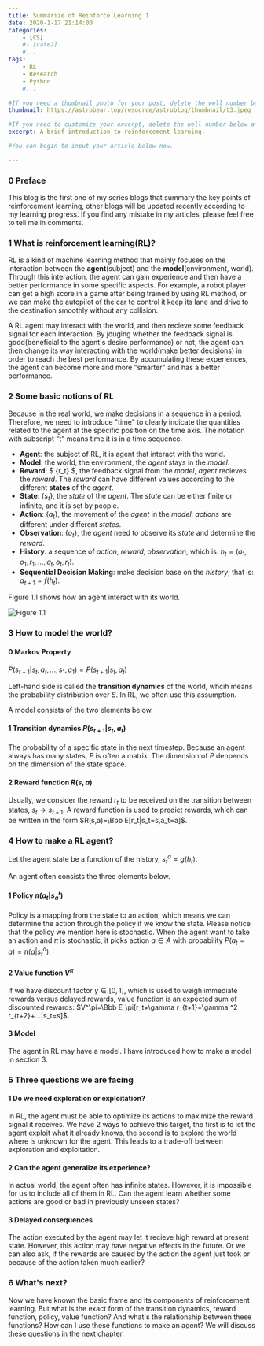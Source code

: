 ```yaml
---
title: Summarize of Reinforce Learning 1
date: 2020-1-17 21:14:00
categories: 
	- [CS]
	#- [cate2]
	#...
tags: 
	- RL
	- Research
	- Python
	#...

#If you need a thumbnail photo for your post, delete the well number below and finish the directory.
thumbnail: https://astrobear.top/resource/astroblog/thumbnail/t3.jpeg

#If you need to customize your excerpt, delete the well number below and input something. You can also input <!-- more --> in your article to divide the excerpt and other contents.
excerpt: A brief introduction to reinforcement learning.

#You can begin to input your article below now.

---
```


### 0 Preface

This blog is the first one of my series blogs that summary the key points of reinforcement learning, other blogs will be updated recently according to my learning progress. If you find any mistake in my articles, please feel free to tell me in comments.

### 1 What is reinforcement learning(RL)?

RL is a kind of machine learning method that mainly focuses on the interaction between the **agent**(subject) and the **model**(environment, world). Through this interaction, the agent can gain experience and then have a better performance in some specific aspects. For example, a robot player can get a high score in a game after being trained by using RL method, or we can make the autopilot of the car to control it keep its lane and drive to the destination smoothly without any collision.

A RL agent may interact with the world, and then recieve some feedback signal for each interaction. By jduging whether the feedback signal is good(beneficial to the agent's desire performance) or not, the agent can then change its way interacting with the world(make better decisions) in order to reach the best performance. By accumulating these experiences, the agent can become more and more "smarter" and has a better performance.

### 2 Some basic notions of RL

Because in the real world, we make decisions in a sequence in a period. Therefore, we need to introduce "time" to clearly indicate the quantities related to the agent at the specific position on the time axis. The notation with subscript "t" means time it is in a time sequence. 

- **Agent**: the subject of RL, it is agent that interact with the world.
- **Model**: the world, the environment, the *agent* stays in the *model*.
- **Reward**: $ \{r_t\} $, the feedback signal from the *model*, *agent* recieves the *reward*. The *reward* can have different values according to the different **states** of the *agent*.
- **State**: $\{s_t\}$, the *state* of the *agent*. The *state* can be either finite or infinite, and it is set by people.
- **Action**: $\{a_t\}$, the movement of the *agent* in the *model*, *actions* are different under different *states*.
- **Observation**: $\{o_t\}$, the *agent* need to observe its *state* and determine the *reward*.
- **History**: a sequence of *action*, *reward*, *observation*, which is: $h_t=(a_1,o_1,r_1,...,a_t,o_t,r_t)$.
- **Sequential Decision Making**: make decision base on the *history*, that is: $a_{t+1}=f(h_t)$.

Figure 1.1 shows how an agent interact with its world.

![Figure 1.1](https://astrobear.top/resource/astroblog/content/rl1.1.jpeg)

### 3 How to model the world?

#### 0 Markov Property

$P(s_{t+1}|s_t,a_t,...,s_1,a_1)=P(s_{t+1}|s_t,a_t)$

Left-hand side is called the **transition dynamics** of the world, whcih means the probability distribution over $S$. In RL, we often use this assumption. 

A model consists of the two elements below. 

#### 1 Transition dynamics $P(s_{t+1}|s_t,a_t)$

The probability of a specific state in the next timestep. Because an agent always has many states, $P$ is often a matrix. The dimension of $P$ denpends on the dimension of the state space.

#### 2 Reward function $R(s,a)$

Usually, we consider the reward $r_t$ to be received on the transition between states, $s_t\rightarrow{s_{t+1}}$. A reward function is used to predict rewards, which can be written in the form $R(s,a)=\Bbb E[r_t|s_t=s,a_t=a]$.

### 4 How to make a RL agent?

Let the agent state be a function of the history, $s_t^a=g(h_t)$.

An agent often consists the three elements below.

#### 1 Policy $\pi(a_t|s_a^t)$

Policy is a mapping from the state to an action, which means we can determine the action through the policy if we know the state. Please notice that the policy we mention here is stochastic.  When the agent want to take an action and $\pi$ is stochastic, it picks action $a\in A$ with probability $P(a_t=a)=\pi(a|s_t^a)$.

#### 2 Value function $V^\pi$

If we have discount factor $\gamma\in [0,1]$, which is used to weigh immediate rewards versus delayed rewards, value function is an expected sum of discounted rewards: $V^\pi=\Bbb E_\pi[r_t+\gamma r_{t+1}+\gamma ^2 r_{t+2}+...|s_t=s]$.

#### 3 Model

The agent in RL may have a model. I have introduced how to make a model in section 3.

### 5 Three questions we are facing

#### 1 Do we need exploration or exploitation?

In RL, the agent must be able to optimize its actions to maximize the reward signal it receives. We have 2 ways to achieve this target, the first is to let the agent exploit what it already knows, the second is to explore the world where is unknown for the agent. This leads to a trade-off between exploration and exploitation.

#### 2 Can the agent generalize its experience?

In actual world, the agent often has infinite states. However, it is impossible for us to include all of them in RL. Can the agent learn whether some actions are good or bad in previously unseen states?

#### 3 Delayed consequences

The action executed by the agent may let it recieve high reward at present state. However, this action may have negative effects in the future. Or we can also ask, if the rewards are caused by the action the agent just took or because of the action taken much earlier?

### 6 What's next?

Now we have known the basic frame and its components of reinforcement learning. But what is the exact form of the transition dynamics, reward function, policy, value function? And what's the relationship between these functions? How can I use these functions to make an agent? We will discuss these questions in the next chapter.